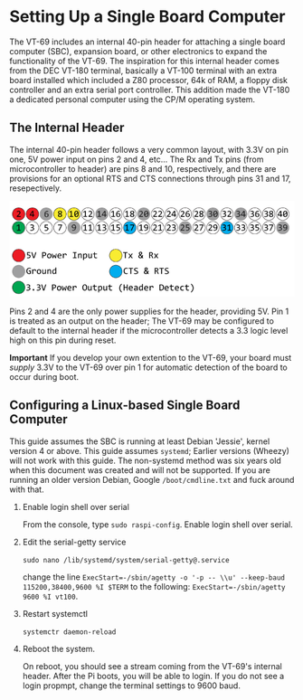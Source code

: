 # Setting Up a Single Board Computer

The VT-69 includes an internal 40-pin header for attaching a single board computer (SBC), expansion board, or other electronics to expand the functionality of the VT-69. The inspiration for this internal header comes from the DEC VT-180 terminal, basically a VT-100 terminal with an extra board installed which included a Z80 processor, 64k of RAM, a floppy disk controller and an extra serial port controller. This addition made the VT-180 a dedicated personal computer using the CP/M operating system.

## The Internal Header

The internal 40-pin header follows a very common layout, with 3.3V on pin one, 5V power input on pins 2 and 4, etc... The Rx and Tx pins (from microcontroller to header) are pins 8 and 10, respectively, and there are provisions for an optional RTS and CTS connections through pins 31 and 17, resepectively.

![Diagram of pin header](https://github.com/ViolenceWorks/VT-69/blob/main/Documentation/ArtAssets/40PinHeader.png)

Pins 2 and 4 are the only power supplies for the header, providing 5V. Pin 1 is treated as an output on the header; The VT-69 may be configured to default to the internal header if the microcontroller detects a 3.3 logic level high on this pin during reset.

**Important** If you develop your own extention to the VT-69, your board must _supply_ 3.3V to the VT-69 over pin 1 for automatic detection of the board to occur during boot. 

## Configuring a Linux-based Single Board Computer

This guide assumes the SBC is running at least Debian 'Jessie', kernel version 4 or above. This guide assumes `systemd`; Earlier versions (Wheezy) will not work with this guide. The non-systemd method was six years old when this document was created and will not be supported. If you are running an older version Debian, Google `/boot/cmdline.txt` and fuck around with that. 

1. Enable login shell over serial

	From the console, type `sudo raspi-config`. Enable login shell over serial.

2. Edit the serial-getty service

	`sudo nano /lib/systemd/system/serial-getty@.service`

	change the line `ExecStart=-/sbin/agetty -o '-p -- \\u' --keep-baud 115200,38400,9600 %I $TERM` to the following: `ExecStart=-/sbin/agetty 9600 %I vt100`.

3. Restart systemctl

	`systemctr daemon-reload`

4. Reboot the system.

	On reboot, you should see a stream coming from the VT-69's internal header. After the Pi boots, you will be able to login. If you do not see a login propmpt, change the terminal settings to 9600 baud.
